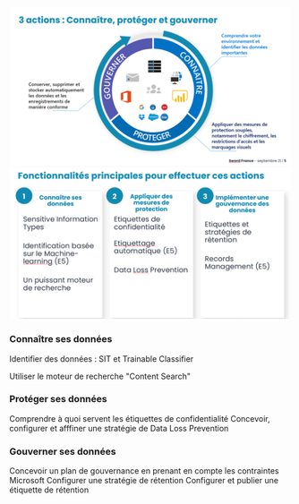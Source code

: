 ![image.png](/.attachments/image-de48248e-47cd-44b4-93a5-b1db74c45f12.png)
![image.png](/.attachments/image-3c16e282-eb8e-4dc2-b121-6e4591e65bf9.png)
### Connaître ses données
Identifier des données : SIT et Trainable Classifier

Utiliser le moteur de recherche "Content Search"

### Protéger ses données

Comprendre à quoi servent les étiquettes de confidentialité
Concevoir, configurer et afffiner une stratégie de Data Loss Prevention

### Gouverner ses données

Concevoir un plan de gouvernance en prenant en compte les contraintes Microsoft
Configurer une stratégie de rétention
Configurer et publier une étiquette de rétention

